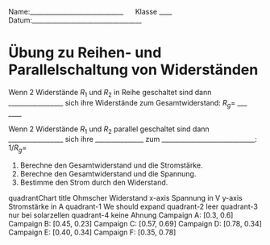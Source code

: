 Name:_____________________________         Klasse ____           Datum:__________________________________
# Übung zu Reihen- und Parallelschaltung von Widerständen

Wenn 2 Widerstände $R_1$ und $R_2$ in Reihe geschaltet sind dann _________________ sich ihre Widerstände zum Gesamtwiderstand: 
$R_g=$ ___     ____

Wenn 2 Widerstände $R_1$ und $R_2$ parallel geschaltet sind dann _________________ sich ihre _______________ zum _____________________________:
$1 / R_g=$

1. Berechne den Gesamtwiderstand und die Stromstärke.
2. Berechne den Gesamtwiderstand und die Spannung.
3. Bestimme den Strom durch den Widerstand.


quadrantChart
    title Ohmscher Widerstand
    x-axis Spannung in V
    y-axis Stromstärke in A
    quadrant-1 We should expand
    quadrant-2 leer
    quadrant-3 nur bei solarzellen
    quadrant-4 keine Ahnung
    Campaign A: [0.3, 0.6]
    Campaign B: [0.45, 0.23]
    Campaign C: [0.57, 0.69]
    Campaign D: [0.78, 0.34]
    Campaign E: [0.40, 0.34]
    Campaign F: [0.35, 0.78]
